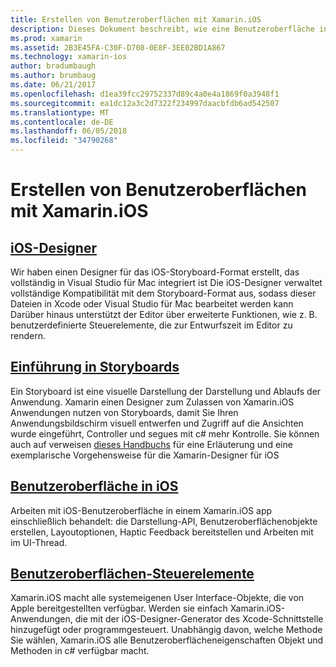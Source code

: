 ```yaml
---
title: Erstellen von Benutzeroberflächen mit Xamarin.iOS
description: Dieses Dokument beschreibt, wie eine Benutzeroberfläche in einem Xamarin.iOS-app zu erstellen. Es enthält Links zu Anleitungen zu den iOS-Designer, Storyboards, Konzepte der allgemeinen iOS-Schnittstelle und iOS-Benutzer Steuerelemente der Benutzeroberfläche.
ms.prod: xamarin
ms.assetid: 2B3E45FA-C30F-D708-0E8F-3EE02BD1A867
ms.technology: xamarin-ios
author: bradumbaugh
ms.author: brumbaug
ms.date: 06/21/2017
ms.openlocfilehash: d1ea39fcc29752337d89c4a0e4a1869f0a3948f1
ms.sourcegitcommit: ea1dc12a3c2d7322f234997daacbfdb6ad542507
ms.translationtype: MT
ms.contentlocale: de-DE
ms.lasthandoff: 06/05/2018
ms.locfileid: "34790268"
---
```

# <a name="building-user-interfaces-with-xamarinios"></a>Erstellen von Benutzeroberflächen mit Xamarin.iOS

## <a name="ios-designeriosuser-interfacedesignerindexmd"></a>[iOS-Designer](~/ios/user-interface/designer/index.md)

Wir haben einen Designer für das iOS-Storyboard-Format erstellt, das vollständig in Visual Studio für Mac integriert ist Die iOS-Designer verwaltet vollständige Kompatibilität mit dem Storyboard-Format aus, sodass dieser Dateien in Xcode oder Visual Studio für Mac bearbeitet werden kann Darüber hinaus unterstützt der Editor über erweiterte Funktionen, wie z. B. benutzerdefinierte Steuerelemente, die zur Entwurfszeit im Editor zu rendern.

## <a name="introduction-to-storyboardsiosuser-interfacestoryboardsindexmd"></a>[Einführung in Storyboards](~/ios/user-interface/storyboards/index.md)

Ein Storyboard ist eine visuelle Darstellung der Darstellung und Ablaufs der Anwendung. Xamarin einen Designer zum Zulassen von Xamarin.iOS Anwendungen nutzen von Storyboards, damit Sie Ihren Anwendungsbildschirm visuell entwerfen und Zugriff auf die Ansichten wurde eingeführt, Controller und segues mit c# mehr Kontrolle. Sie können auch auf verweisen [dieses Handbuchs](~/ios/user-interface/designer/introduction.md) für eine Erläuterung und eine exemplarische Vorgehensweise für die Xamarin-Designer für iOS

## <a name="user-interface-in-iosiosuser-interfaceios-uiindexmd"></a>[Benutzeroberfläche in iOS](~/ios/user-interface/ios-ui/index.md)

Arbeiten mit iOS-Benutzeroberfläche in einem Xamarin.iOS app einschließlich behandelt: die Darstellung-API, Benutzeroberflächenobjekte erstellen, Layoutoptionen, Haptic Feedback bereitstellen und Arbeiten mit im UI-Thread.

## <a name="user-interface-controlsiosuser-interfacecontrolsindexmd"></a>[Benutzeroberflächen-Steuerelemente](~/ios/user-interface/controls/index.md)

Xamarin.iOS macht alle systemeigenen User Interface-Objekte, die von Apple bereitgestellten verfügbar. Werden sie einfach Xamarin.iOS-Anwendungen, die mit der iOS-Designer-Generator des Xcode-Schnittstelle hinzugefügt oder programmgesteuert. Unabhängig davon, welche Methode Sie wählen, Xamarin.iOS alle Benutzeroberflächeneigenschaften Objekt und Methoden in c# verfügbar macht.
